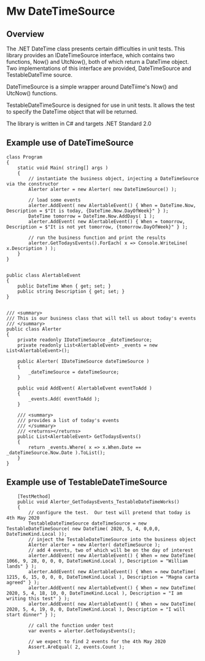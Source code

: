 # Mw DateTimeSource
## Overview
The .NET DateTime class presents certain difficulties in unit tests.  This library provides an IDateTimeSource interface, which contains two functions, Now() and UtcNow(), both of which return a DateTime object.  Two implementations of this interface are provided, DateTimeSource and TestableDateTime source.

DateTimeSource is a simple wrapper around DateTiime's Now() and UtcNow() functions.

TestableDateTimeSource is designed for use in unit tests.  It allows the test to specify the DateTime object that will be returned.

The library is written in C# and targets .NET Standard 2.0

## Example use of DateTimeSource
    class Program
    {
        static void Main( string[] args )
        {
            // instantiate the business object, injecting a DateTimeSource via the constructor
            Alerter alerter = new Alerter( new DateTimeSource() );

            // load some events
            alerter.AddEvent( new AlertableEvent() { When = DateTime.Now, Description = $"It is today, {DateTime.Now.DayOfWeek}" } );
            DateTime tomorrow = DateTime.Now.AddDays( 1 );
            alerter.AddEvent( new AlertableEvent() { When = tomorrow, Description = $"It is not yet tomorrow, {tomorrow.DayOfWeek}" } );

            // run the business function and print the results
            alerter.GetTodaysEvents().ForEach( x => Console.WriteLine( x.Description ) );
        }
    }


    public class AlertableEvent
    {
        public DateTime When { get; set; }
        public string Description { get; set; }
    }


    /// <summary>
    /// This is our business class that will tell us about today's events
    /// </summary>
    public class Alerter
    {
        private readonly IDateTimeSource _dateTimeSource;
        private readonly List<AlertableEvent> _events = new List<AlertableEvent>();

        public Alerter( IDateTimeSource dateTimeSource )
        {
            _dateTimeSource = dateTimeSource;
        }

        public void AddEvent( AlertableEvent eventToAdd )
        {
            _events.Add( eventToAdd );
        }

        /// <summary>
        /// provides a list of today's events
        /// </summary>
        /// <returns></returns>
        public List<AlertableEvent> GetTodaysEvents()
        {
            return _events.Where( x => x.When.Date == _dateTimeSource.Now.Date ).ToList();
        }
    }


## Example use of TestableDateTimeSource

        [TestMethod]
        public void Alerter_GetTodaysEvents_TestableDateTimeWorks()
        {
            // configure the test.  Our test will pretend that today is 4th May 2020 
            TestableDateTimeSource dateTimeSource = new TestableDateTimeSource( new DateTime( 2020, 5, 4, 0,0,0, DateTimeKind.Local ));
            // inject the TestableDateTimeSource into the business object
            Alerter alerter = new Alerter( dateTimeSource );
            // add 4 events, two of which will be on the day of interest
            alerter.AddEvent( new AlertableEvent() { When = new DateTime( 1066, 9, 28, 0, 0, 0, DateTimeKind.Local ), Description = "William lands" } );
            alerter.AddEvent( new AlertableEvent() { When = new DateTime( 1215, 6, 15, 0, 0, 0, DateTimeKind.Local ), Description = "Magna carta agreed" } );
            alerter.AddEvent( new AlertableEvent() { When = new DateTime( 2020, 5, 4, 18, 10, 0, DateTimeKind.Local ), Description = "I am writing this test" } );
            alerter.AddEvent( new AlertableEvent() { When = new DateTime( 2020, 5, 4, 19, 0, 0, DateTimeKind.Local ), Description = "I will start dinner" } );

            // call the function under test
            var events = alerter.GetTodaysEvents();

            // we expect to find 2 events for the 4th May 2020
            Assert.AreEqual( 2, events.Count );
        }
```
